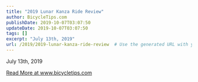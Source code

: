 ```yaml
---
title: "2019 Lunar Kanza Ride Review"
author: BicycleTips.com
publishDate: 2019-10-07T03:07:50
updateDate: 2019-10-07T03:07:50
tags: []
excerpt: "July 13th, 2019"
url: /2019/2019-lunar-kanza-ride-review  # Use the generated URL with year
---
```

<p>July 13th, 2019</p> <a href="https://www.bicycletips.com/tips/aid/50">Read More at www.bicycletips.com</a>
